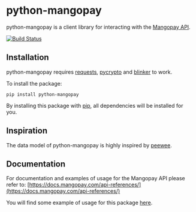 # python-mangopay

python-mangopay is a client library for interacting with the [Mangopay API](https://docs.mangopay.com/api-references/).

[![Build Status](https://travis-ci.org/ulule/python-mangopay.svg?branch=master)](https://travis-ci.org/ulule/python-mangopay)

## Installation

python-mangopay requires [requests](https://pypi.python.org/pypi/requests), [pycrypto](https://pypi.python.org/pypi/pycrypto) and [blinker](https://pypi.python.org/pypi/blinker) to work.

To install the package:

```
pip install python-mangopay
```

By installing this package with [pip](https://pypi.python.org/pypi/pip), all dependencies will be installed for you.


## Inspiration

The data model of python-mangopay is highly inspired by [peewee](https://github.com/coleifer/peewee).


## Documentation

For documentation and examples of usage for the Mangopay API please refer to: [https://docs.mangopay.com/api-references/](https://docs.mangopay.com/api-references/)

You will find some example of usage for this package [here](https://github.com/ulule/python-mangopay/blob/master/docs/usage.md).
